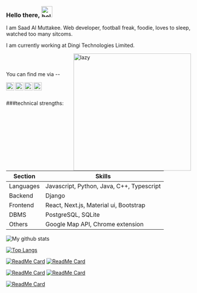 ### Hello there,  <img src="https://giphy.com/media/IMfi5ugpf3W1y/giphy.webp" alt="hello" width="30">


I am Saad Al Muttakee. Web developer, football freak, foodie, loves to sleep, watched too many sitcoms.

I am currently working at Dingi Technologies Limited.

<img align='right' alt="lazy" src="https://media1.giphy.com/media/a5MFvAwc6GPf2/giphy.gif" width="320">


<br />
<br />
 
You can find me via --


<a href="mailto:muttakee9@gmail.com">
  <img align="left" alt="Gmail" target="_blank" width="22px" src="https://cdn.jsdelivr.net/npm/simple-icons@v3/icons/gmail.svg" />
</a>
<a href="https://www.linkedin.com/in/saad-al-muttakee-5aa399158/">
  <img align="left" alt="LinkedIn" target="_blank" width="22px" src="https://cdn.jsdelivr.net/npm/simple-icons@v3/icons/linkedin.svg" />
</a>
<a href="https://www.facebook.com/muttakee9/">
  <img align="left" alt="Facebook" target="_blank" width="22px" src="https://cdn.jsdelivr.net/npm/simple-icons@v3/icons/facebook.svg" />
</a>

<a href="https://stackoverflow.com/users/8656822/eyepatch31">
  <img align="left" alt="Stackoverflow" target="_blank" width="22px" src="https://cdn.jsdelivr.net/npm/simple-icons@v3/icons/stackoverflow.svg" />
</a>

<br />
<br />

###technical strengths:

| Section  | Skills |
| ------------- | ------------- |
| Languages | Javascript, Python, Java, C++, Typescript |
| Backend | Django |
| Frontend | React, Next.js, Material ui, Bootstrap |
| DBMS | PostgreSQL, SQLite |
| Others | Google Map API, Chrome extension |

![My github stats](https://github-readme-stats.vercel.app/api?username=muttakee31&show_icons=true&theme=tokyonight&count_private=true)

[![Top Langs](https://github-readme-stats.vercel.app/api/top-langs/?username=muttakee31&langs_count=5&layout=compact&theme=tokyonight)](https://github.com/muttakee31/github-readme-stats)
<!--
[![willianrod's wakatime stats](https://github-readme-stats.vercel.app/api/wakatime?username=willianrod)](https://github.com/muttakee31/github-readme-stats)
-->

[![ReadMe Card](https://github-readme-stats.vercel.app/api/pin/?username=muttakee31&repo=MedicalTest&theme=react)](https://github.com/muttakee31/MedicalTest)     [![ReadMe Card](https://github-readme-stats.vercel.app/api/pin/?username=muttakee31&repo=check-the-holidays&theme=react)](https://github.com/muttakee31/check-the-holidays) 


[![ReadMe Card](https://github-readme-stats.vercel.app/api/pin/?username=musophobia&repo=MedMCQ&theme=react)](https://github.com/musophobia/MedMCQ)      [![ReadMe Card](https://github-readme-stats.vercel.app/api/pin/?username=musophobia&repo=gogabangla&theme=react)](https://github.com/musophobia/gogabangla)


[![ReadMe Card](https://github-readme-stats.vercel.app/api/pin/?username=muttakee31&repo=bangla-bakademy&theme=react)](https://github.com/Muttakee31/bangla-bakademy)


<!--
**Muttakee31/Muttakee31** is a ✨ _special_ ✨ repository because its `README.md` (this file) appears on your GitHub profile.

Here are some ideas to get you started:

- 🔭 I’m currently working on ...
- 🌱 I’m currently learning ...
- 👯 I’m looking to collaborate on ...
- 🤔 I’m looking for help with ...
- 💬 Ask me about ...
- 📫 How to reach me: ...
- 😄 Pronouns: ...
- ⚡ Fun fact: ...
-->
